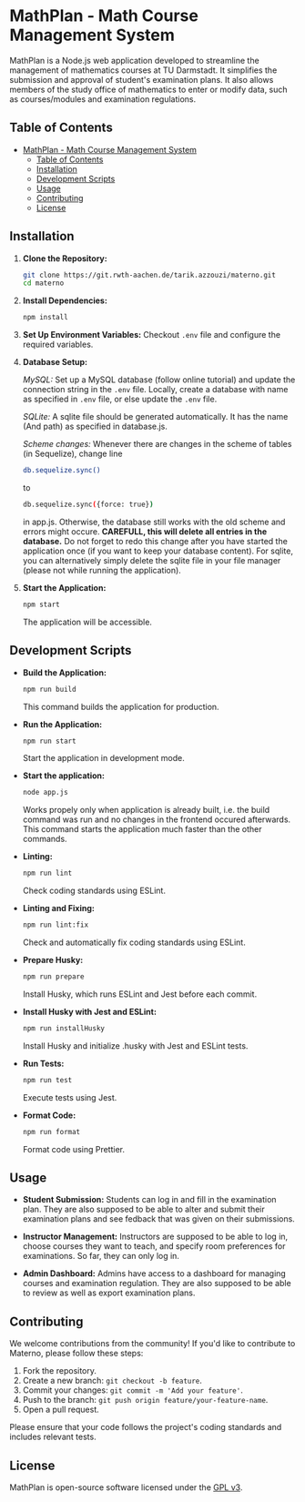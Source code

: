 # MathPlan - Math Course Management System

MathPlan is a Node.js web application developed to streamline the management of mathematics courses at TU Darmstadt. It simplifies the submission and approval of student's examination plans. It also allows members of the study office of mathematics to enter or modify data, such as courses/modules and examination regulations.

## Table of Contents

- [MathPlan - Math Course Management System](#mathplan---math-course-management-system)
  - [Table of Contents](#table-of-contents)
  - [Installation](#installation)
  - [Development Scripts](#development-scripts)
  - [Usage](#usage)
  - [Contributing](#contributing)
  - [License](#license)

## Installation

1. **Clone the Repository:**
   ```bash
   git clone https://git.rwth-aachen.de/tarik.azzouzi/materno.git
   cd materno
   ```

2. **Install Dependencies:**
   ```bash
   npm install
   ```

3. **Set Up Environment Variables:**
   Checkout `.env` file and configure the required variables.

4. **Database Setup:**

   *MySQL:*
   Set up a MySQL database (follow online tutorial) and update the connection string in the `.env` file.
   Locally, create a database with name as specified in `.env` file, or else update the `.env` file.

   *SQLite:*
   A sqlite file should be generated automatically. It has the name (And path) as specified in database.js.

   *Scheme changes:*
   Whenever there are changes in the scheme of tables (in Sequelize), change line
   ```bash
   db.sequelize.sync()
   ```
   to
   ```bash
   db.sequelize.sync({force: true})
   ```
   in app.js. Otherwise, the database still works with the old scheme and errors might occure. **CAREFULL, this will delete all entries in the database.**
   Do not forget to redo this change after you have started the application once (if you want to keep your database content).
   For sqlite, you can alternatively simply delete the sqlite file in your file manager (please not while running the application).

5. **Start the Application:**
   ```bash
   npm start
   ```

   The application will be accessible.

## Development Scripts

- **Build the Application:**
  ```bash
  npm run build
  ```
  This command builds the application for production.

- **Run the Application:**
  ```bash
  npm run start
  ```
  Start the application in development mode.

- **Start the application:** 
  ```bash
  node app.js
  ```
  Works propely only when application is already built, i.e. the build command was run and no changes in the frontend occured afterwards.
  This command starts the application much faster than the other commands.

- **Linting:**
  ```bash
  npm run lint
  ```
  Check coding standards using ESLint.

- **Linting and Fixing:**
  ```bash
  npm run lint:fix
  ```
  Check and automatically fix coding standards using ESLint.

- **Prepare Husky:**
  ```bash
  npm run prepare
  ```
  Install Husky, which runs ESLint and Jest before each commit.

- **Install Husky with Jest and ESLint:**
  ```bash
  npm run installHusky
  ```
  Install Husky and initialize .husky with Jest and ESLint tests.

- **Run Tests:**
  ```bash
  npm run test
  ```
  Execute tests using Jest.

- **Format Code:**
  ```bash
  npm run format
  ```
  Format code using Prettier.

## Usage

- **Student Submission:**
  Students can log in and fill in the examination plan. They are also supposed to be able to alter and submit their examination plans and see fedback that was given on their submissions.

- **Instructor Management:**
  Instructors are supposed to be able to log in, choose courses they want to teach, and specify room preferences for examinations.
  So far, they can only log in.
- **Admin Dashboard:**
  Admins have access to a dashboard for managing courses and examination regulation. They are also supposed to be able to review as well as export examination plans.

## Contributing

We welcome contributions from the community! If you'd like to contribute to Materno, please follow these steps:

1. Fork the repository.
2. Create a new branch: `git checkout -b feature`.
3. Commit your changes: `git commit -m 'Add your feature'`.
4. Push to the branch: `git push origin feature/your-feature-name`.
5. Open a pull request.

Please ensure that your code follows the project's coding standards and includes relevant tests.

## License

MathPlan is open-source software licensed under the [GPL v3](LICENSE).
